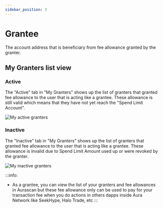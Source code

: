 ```yaml
---
sidebar_position: 3
---
```


# Grantee

The account address that is beneficiary from fee allowance granted by the granter.

## My Granters list view

### Active

The "Active" tab in "My Granters" shows up the list of granters that granted fee allowance to the user that is acting like a grantee. These allowance is still valid which means that they have not yet reach the "Spend Limit Account".

![My active granters](/img/aurascan/my_granter_active.png)


### Inactive

The "Inactive" tab in "My Granters" shows up the list of granters that granted fee allowance to the user that is acting like a grantee. These allowance is invalid due to Spend Limit Amount used up or were revoked by the granter.
  
![My inactive granters](/img/aurascan/my_granter_inactive.png)


:::info:
* As a grantee, you can view the list of your granters and fee allowances in Aurascan but these fee allowance only can be used to pay for your transaction fee when you do actions in others dapps inside Aura Network like SeekHype, Halo Trade, etc
:::


